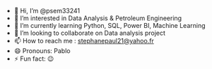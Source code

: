 - 👋 Hi, I’m @psem33241
- 👀 I’m interested in Data Analysis & Petroleum Engineering
- 🌱 I’m currently learning Python, SQL, Power BI, Machine Learning
- 💞️ I’m looking to collaborate on Data analysis project
- 📫 How to reach me : stephanepaul21@yahoo.fr
- 😄 Pronouns: Pablo
- ⚡ Fun fact: 😉

<!---
psem33241/psem33241 is a ✨ special ✨ repository because its `README.md` (this file) appears on your GitHub profile.
You can click the Preview link to take a look at your changes.
--->
